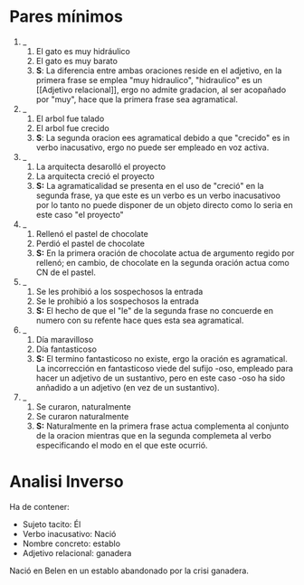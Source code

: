 # Pares mínimos
1. _
	1. El gato es muy hidráulico
	2. El gato es muy barato
	3. **S**: La diferencia entre ambas oraciones reside en el adjetivo, en la primera frase se emplea "muy hidraulico", "hidraulico" es un [[Adjetivo relacional]], ergo no admite gradacion, al ser acopañado por "muy", hace que la primera frase sea agramatical.
2. _
	1. El arbol fue talado
	2. El arbol fue crecido
	3. **S**: La segunda oracion ees agramatical debido a que "crecido" es in verbo inacusativo, ergo no puede ser empleado en voz activa.
3. _
	1. La arquitecta desarolló el proyecto
	2. La arquitecta creció el proyecto
	3. **S:** La agramaticalidad se presenta en el uso de "creció" en la segunda frase, ya que este es un verbo es un verbo inacusativoo por lo tanto no puede disponer de un objeto directo como lo seria en este caso "el proyecto"
4. _
	1. Rellenó el pastel de chocolate
	2. Perdió el pastel de chocolate
	3. **S:** En la primera oración de chocolate actua de argumento regido por rellenó; en cambio, de chocolate en la segunda oración actua como CN de el pastel.
5. _
	1. Se les prohibió a los sospechosos la entrada
	2. Se le prohibió a los sospechosos la entrada
	3. **S:** El hecho de que el "le" de la segunda frase no concuerde en numero con su refente hace ques esta sea agramatical.
6. _
	1. Día maravilloso
	2. Día fantasticoso
	3. **S:** El termino fantasticoso no existe, ergo la oración es agramatical. La incorrección en fantasticoso viede del sufijo -oso, empleado para hacer un adjetivo de un sustantivo, pero en este caso -oso ha sido anñadido a un adjetivo (en vez de un sustantivo).
7. _
	1. Se curaron, naturalmente
	2. Se curaron naturalmente
	3. **S:** Naturalmente en la primera frase actua complementa al conjunto de la oracion mientras que en la segunda complemeta al verbo especificando el modo en el que este ocurrió.

# Analisi Inverso
Ha de contener:
- Sujeto tacito: Él
- Verbo inacusativo: Nació
- Nombre concreto: establo
- Adjetivo relacional: ganadera

Nació en Belen en un establo abandonado por la crisi ganadera.